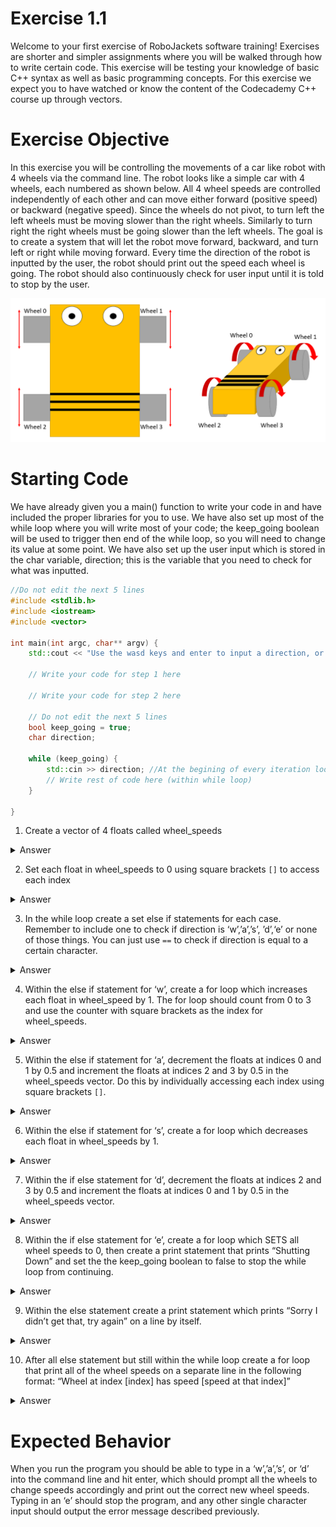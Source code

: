 # Exercise 1.1
Welcome to your first exercise of RoboJackets software training! Exercises are shorter and simpler assignments where you will be walked through how to write certain code. This exercise will be testing your knowledge of basic C++ syntax as well as basic programming concepts. For this exercise we expect you to have watched or know the content of the Codecademy C++ course up through vectors.

# Exercise Objective
In this exercise you will be controlling the movements of a car like robot with 4 wheels via the command line. The robot looks like a simple car with 4 wheels, each numbered as shown below. All 4 wheel speeds are controlled independently of each other and can move either forward (positive speed) or backward (negative speed). Since the wheels do not pivot, to turn left the left wheels must be moving slower than the right wheels. Similarly to turn right the right wheels must be going slower than the left wheels. The goal is to create a system that will let the robot move forward, backward, and turn left or right while moving forward. Every time the direction of the robot is inputted by the user, the robot should print out the speed each wheel is going. The robot should also continuously check for user input until it is told to stop by the user. 

![alt text](https://github.com/HussainGynai/software-training/blob/master/exercise_1.1_robot.PNG)

# Starting Code
We have already given you a main() function to write your code in and have included the proper libraries for you to use. We have also set up most of the while loop where you will write most of your code; the keep_going boolean will be used to trigger then end of the while loop, so you will need to change its value at some point. We have also set up the user input which is stored in the char variable, direction; this is the variable that you need to check for what was inputted.

```c++
//Do not edit the next 5 lines
#include <stdlib.h>
#include <iostream>
#include <vector>

int main(int argc, char** argv) {
	std::cout << "Use the wasd keys and enter to input a direction, or the E key to stop" << std::endl;

    // Write your code for step 1 here

    // Write your code for step 2 here
   
    // Do not edit the next 5 lines
    bool keep_going = true;
    char direction;

    while (keep_going) {
        std::cin >> direction; //At the begining of every iteration look for an input from the user
        // Write rest of code here (within while loop)
    }

}
```
1. Create a vector of 4 floats called wheel_speeds
<details>
  <summary>Answer</summary>
  
  ```c++
  std::vector<float> wheel_speeds(4);
  ```
  
</details>

2. Set each float in wheel_speeds to 0 using square brackets ```[]``` to access each index
<details>
  <summary>Answer</summary>
  
  ```c++
  wheel_speeds[0] = 0;
  wheel_speeds[1] = 0;
  wheel_speeds[2] = 0;
  wheel_speeds[3] = 0;
  ```
  
</details>

3. In the while loop create a set else if statements for each case. Remember to include one to check if direction is ‘w’,’a’,’s’, ’d’,‘e’ or none of those things. You can just use ```==``` to check if direction is equal to a certain character.
<details>
  <summary>Answer</summary>
  
  Note that the order of what you check does not matter, as long as the if statement is frist, the else statement is last and the else ifs are in between.
  
  ```c++
  if (direction == ‘w’) {}
  else if (direction == ‘a’) {}
  else if (direction == ‘s’) {}
  else if (direction == ‘d’) {}
  else if (direction == ‘e’) {}
  else {}
  ```
  
</details>

4. Within the else if statement for ‘w’, create a for loop which increases each float in wheel_speed by 1. The for loop should count from 0 to 3 and use the counter with square brackets as the index for wheel_speeds.
<details>
  <summary>Answer</summary>
  
  ```c++
  for (int i = 0; i < 4; i++) {
    wheel_speeds[i]++; 
  }
  ```
  
</details>

5. Within the else if statement for ‘a’, decrement the floats at indices 0 and 1 by 0.5 and increment the floats at indices 2 and 3 by 0.5 in the wheel_speeds vector. Do this by individually accessing each index using square brackets ```[]```.
<details>
  <summary>Answer</summary>

  ```c++
  wheel_speeds[0] -= 0.5;
  wheel_speeds[2] -= 0.5;
  wheel_speeds[1] += 1;
  wheel_speeds[3] += 1;
  ```
  
</details>

6. Within the else if statement for ‘s’, create a for loop which decreases each float in wheel_speeds by 1.
<details>
  <summary>Answer</summary>

  ```c++
  for (int i = 0; i < 4; i++) {
    wheel_speeds[i]--;
  }
  ```
  
</details>

7. Within the if else statement for ‘d’, decrement the floats at indices 2 and 3 by 0.5 and increment the floats at indices 0 and 1 by 0.5 in the wheel_speeds vector.
<details>
  <summary>Answer</summary>

  ```c++
  wheel_speeds[0] += 1;
  wheel_speeds[2] += 1;
  wheel_speeds[1] -= 0.5;
  wheel_speeds[3] -= 0.5;
  ```
  
</details>

8. Within the if else statement for ‘e’, create a for loop which SETS all wheel speeds to 0, then create a print statement that prints “Shutting Down” and set the the keep_going boolean to false to stop the while loop from continuing.
<details>
  <summary>Answer</summary>

  ```c++
  for (int i = 0; i < 4; i++) {
    wheel_speeds[i] = 0;
  }
  std::cout << "Shutting down\n";
  keep_going = false;
  ```
  
</details>

9. Within the else statement create a print statement which prints “Sorry I didn’t get that, try again” on a line by itself.
<details>
  <summary>Answer</summary>

  ```c++
  std::cout << "Sorry I didn't get that, try again" << std::endl;
  ```
  
</details>

10. After all else statement but still within the while loop create a for loop that print all of the wheel speeds on a separate line in the following format: “Wheel at index [index] has speed [speed at that index]”
<details>
  <summary>Answer</summary>

  ```c++
  for (int i = 0; i < 4; i++) {
    std::cout << "wheel at index " << i << " has speed: " << wheel_speeds[i] << std::endl;
  }
  ```
  
</details>

# Expected Behavior
When you run the program you should be able to type in a ‘w’,’a’,’s’, or ‘d’ into the command line and hit enter, which should prompt all the wheels to change speeds accordingly and print out the correct new wheel speeds. Typing in an ‘e’ should stop the program, and any other single character input should output the error message described previously.
